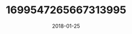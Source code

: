 ---
title: "1699547265667313995"
image: "2018-01-25 06.24.03 1699547265667313995_46248401"
date: "2018-01-25"
type: "photo"
---